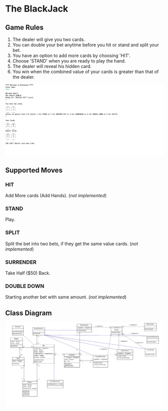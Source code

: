 # The BlackJack

## Game Rules
1. The dealer will give you two cards.
2. You can double your bet anytime before you hit or stand and split your bet. 
3. You have an option to add more cards by choosing 'HIT'.
4. Choose 'STAND' when you are ready to play the hand. 
5. The dealer will reveal his hidden card.
6. You win when the combined value of your cards is greater than that of the dealer.

![Game Screen](game-screen.png "Game Screen")


## Supported Moves
### HIT
Add More cards (Add Hands). (*not implemented*)

### STAND 
Play.

### SPLIT
Split the bet into two bets, if they get the same value cards. (*not implemented*)

### SURRENDER
Take Half ($50) Back.

### DOUBLE DOWN
Starting another bet with same amount. (*not implemented*)



## Class Diagram
![Class Diagram](class-diagram.png "Class Diagram")